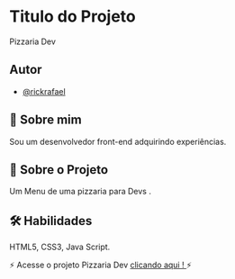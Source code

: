 
#  Titulo do Projeto
Pizzaria Dev


## Autor

- [@rickrafael](https://www.github.com/rickrafael)


## 🚀 Sobre mim
Sou um desenvolvedor front-end adquirindo experiências.

## 🤖 Sobre o Projeto
Um Menu de uma pizzaria para Devs .


## 🛠 Habilidades
HTML5, CSS3, Java Script.


⚡ Acesse o projeto Pizzaria Dev <a href='https://rickrafael.github.io/form/'> clicando aqui ! </a> ⚡
